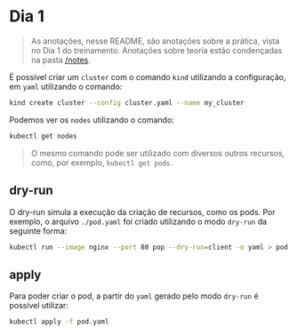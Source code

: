 # Dia 1

> As anotações, nesse README, são anotações sobre a prática, vista no Dia 1 do treinamento. Anotações sobre teoria estão condençadas na pasta [/notes](/notes).

É possível criar um `cluster` com o comando `kind` utilizando a configuração, em `yaml` utilizando o comando:

```bash
kind create cluster --config cluster.yaml --name my_cluster
```

Podemos ver os `nodes` utilizando o comando:

```bash
kubectl get nodes
```

> O mesmo comando pode ser utilizado com diversos outros recursos, como, por exemplo, `kubectl get pods`.

## dry-run

O dry-run simula a execução da criação de recursos, como os pods. Por exemplo, o arquivo `./pod.yaml` foi criado utilizando o modo `dry-run` da seguinte forma:

```bash
kubectl run --image nginx --port 80 pop --dry-run=client -o yaml > pod.yml
```

## apply

Para poder criar o pod, a partir do `yaml` gerado pelo modo `dry-run` é possível utilizar:

```bash
kubectl apply -f pod.yaml
```
